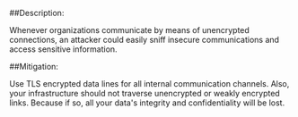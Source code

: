 ##Description:

Whenever organizations communicate by means of unencrypted connections, an attacker
could easily sniff insecure communications and access sensitive information.

##Mitigation:

Use TLS encrypted data lines for all internal communication channels.
Also, your infrastructure should not traverse unencrypted or weakly encrypted links. Because
if so, all your data's integrity and confidentiality will be lost.
